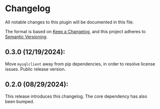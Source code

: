 # Changelog

All notable changes to this plugin will be documented in this file.

The format is based on [Keep a Changelog](https://keepachangelog.com/en/1.0.0/),
and this project adheres to [Semantic Versioning](https://semver.org/spec/v2.0.0.html).

## 0.3.0 (12/19/2024):
Move `mysqlclient` away from pip dependencies, in order to resolve license issues. Public release version.

## 0.2.0 (08/29/2024):
This release introduces this changelog. The core dependency has also been bumped.
